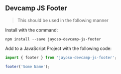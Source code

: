 ## Devcamp JS Footer

> This should be used in the following manner

Install with the command:

```
npm install --save jayoso-devcamp-js-footer
```

Add to a JavaScript Project with the following code:

```javascript
import { footer } from 'jayoso-devcamp-js-footer';

footer('Some Name');
```